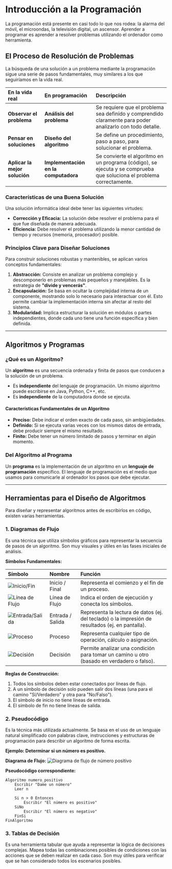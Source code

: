 # Introducción a la Programación

La programación está presente en casi todo lo que nos rodea: la alarma del móvil, el microondas, la televisión digital, un ascensor. Aprender a programar es aprender a resolver problemas utilizando el ordenador como herramienta.

## El Proceso de Resolución de Problemas

La búsqueda de una solución a un problema mediante la programación sigue una serie de pasos fundamentales, muy similares a los que seguiríamos en la vida real.

| En la vida real | En programación | Descripción |
| :--- | :--- | :--- |
| **Observar el problema** | **Análisis del problema** | Se requiere que el problema sea definido y comprendido claramente para poder analizarlo con todo detalle. |
| **Pensar en soluciones** | **Diseño del algoritmo** | Se define un procedimiento, paso a paso, para solucionar el problema. |
| **Aplicar la mejor solución** | **Implementación en la computadora** | Se convierte el algoritmo en un programa (código), se ejecuta y se comprueba que soluciona el problema correctamente. |

### Características de una Buena Solución

Una solución informática ideal debe tener las siguientes virtudes:

*   **Corrección y Eficacia:** La solución debe resolver el problema para el que fue diseñada de manera adecuada.
*   **Eficiencia:** Debe resolver el problema utilizando la menor cantidad de tiempo y recursos (memoria, procesador) posible.

### Principios Clave para Diseñar Soluciones

Para construir soluciones robustas y mantenibles, se aplican varios conceptos fundamentales:

1.  **Abstracción:** Consiste en analizar un problema complejo y descomponerlo en problemas más pequeños y manejables. Es la estrategia de **"divide y vencerás"**.
2.  **Encapsulación:** Se basa en ocultar la complejidad interna de un componente, mostrando solo lo necesario para interactuar con él. Esto permite cambiar la implementación interna sin afectar al resto del sistema.
3.  **Modularidad:** Implica estructurar la solución en módulos o partes independientes, donde cada uno tiene una función específica y bien definida.

---

## Algoritmos y Programas

### ¿Qué es un Algoritmo?

Un **algoritmo** es una secuencia ordenada y finita de pasos que conducen a la solución de un problema.

*   Es **independiente** del lenguaje de programación. Un mismo algoritmo puede escribirse en Java, Python, C++, etc.
*   Es **independiente** de la computadora donde se ejecuta.

#### Características Fundamentales de un Algoritmo
*   **Preciso:** Debe indicar el orden exacto de cada paso, sin ambigüedades.
*   **Definido:** Si se ejecuta varias veces con los mismos datos de entrada, debe producir siempre el mismo resultado.
*   **Finito:** Debe tener un número limitado de pasos y terminar en algún momento.

### Del Algoritmo al Programa

Un **programa** es la implementación de un algoritmo en un **lenguaje de programación** específico. El lenguaje de programación es el medio que usamos para comunicarle al ordenador los pasos que debe ejecutar.

---

## Herramientas para el Diseño de Algoritmos

Para diseñar y representar algoritmos antes de escribirlos en código, existen varias herramientas.

### 1. Diagramas de Flujo

Es una técnica que utiliza símbolos gráficos para representar la secuencia de pasos de un algoritmo. Son muy visuales y útiles en las fases iniciales de análisis.

**Símbolos Fundamentales:**

| Símbolo | Nombre | Función |
| :--- | :--- | :--- |
| ![Inicio/Fin](https://i.imgur.com/8aZ3sMv.png) | Inicio / Final | Representa el comienzo y el fin de un proceso. |
| ![Línea de Flujo](https://i.imgur.com/GgV7o3k.png) | Línea de Flujo | Indica el orden de ejecución y conecta los símbolos. |
| ![Entrada/Salida](https://i.imgur.com/gJ6Z1d2.png) | Entrada / Salida | Representa la lectura de datos (ej. del teclado) o la impresión de resultados (ej. en pantalla). |
| ![Proceso](https://i.imgur.com/6a9yq4D.png) | Proceso | Representa cualquier tipo de operación, cálculo o asignación. |
| ![Decisión](https://i.imgur.com/M6F2G6A.png) | Decisión | Permite analizar una condición para tomar un camino u otro (basado en verdadero o falso). |

**Reglas de Construcción:**
1.  Todos los símbolos deben estar conectados por líneas de flujo.
2.  A un símbolo de decisión solo pueden salir dos líneas (una para el camino "Sí/Verdadero" y otra para "No/Falso").
3.  El símbolo de inicio no tiene líneas de entrada.
4.  El símbolo de fin no tiene líneas de salida.

### 2. Pseudocódigo

Es la técnica más utilizada actualmente. Se basa en el uso de un lenguaje natural simplificado con palabras clave, instrucciones y estructuras de programación para describir un algoritmo de forma escrita.

**Ejemplo: Determinar si un número es positivo.**

**Diagrama de Flujo:**
![Diagrama de flujo de número positivo](https://i.imgur.com/2sX3K2T.png)

**Pseudocódigo correspondiente:**
```
Algoritmo numero_positivo
    Escribir "Dame un número"
    Leer n

    Si n > 0 Entonces
        Escribir "El número es positivo"
    SiNo
        Escribir "El número es negativo"
    FinSi
FinAlgoritmo
```

### 3. Tablas de Decisión

Es una herramienta tabular que ayuda a representar la lógica de decisiones complejas. Mapea todas las combinaciones posibles de condiciones con las acciones que se deben realizar en cada caso. Son muy útiles para verificar que se han considerado todos los escenarios posibles.